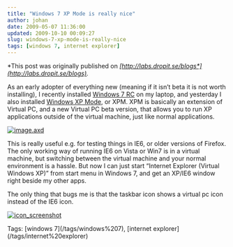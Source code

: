 ```yaml
---
title: "Windows 7 XP Mode is really nice"
author: johan
date: 2009-05-07 11:36:00
updated: 2009-10-10 00:09:27
slug: windows-7-xp-mode-is-really-nice
tags: [windows 7, internet explorer]
---
```


*This post was originally published on *[*http://labs.dropit.se/blogs*](http://labs.dropit.se/blogs)*.* 

As an early adopter of everything new (meaning if it isn’t beta it is not worth installing), I recently installed [Windows 7 RC](http://www.microsoft.com/windows/windows-7/) on my laptop, and yesterday I also installed [Windows XP Mode](http://www.microsoft.com/windows/virtual-pc/default.aspx), or XPM. XPM is basically an extension of Virtual PC, and a new Virtual PC beta version, that allows you to run XP applications outside of the virtual machine, just like normal applications.

[![image.axd](/images/blog_driessen_se/subtext/WindowsLiveWriter/Windows7XPModeisreallynice_12840/image.axd_thumb.png "image.axd")](/images/blog_driessen_se/subtext/WindowsLiveWriter/Windows7XPModeisreallynice_12840/image.axd_2.png) 

This is really useful e.g. for testing things in IE6, or older versions of Firefox. The only working way of running IE6 on Vista or Win7 is in a virtual machine, but switching between the virtual machine and your normal environment is a hassle. But now I can just start “Internet Explorer (Virtual Windows XP)” from start menu in Windows 7, and get an XP/IE6 window right beside my other apps. 

The only thing that bugs me is that the taskbar icon shows a virtual pc icon instead of the IE6 icon. 

[![icon_screenshot](/images/blog_driessen_se/subtext/WindowsLiveWriter/Windows7XPModeisreallynice_12840/icon_screenshot_thumb.png "icon_screenshot")](/images/blog_driessen_se/subtext/WindowsLiveWriter/Windows7XPModeisreallynice_12840/icon_screenshot_2.png) 
  <div style="padding-bottom: 0px; margin: 0px; padding-left: 0px; padding-right: 0px; display: inline; float: none; padding-top: 0px" id="scid:0767317B-992E-4b12-91E0-4F059A8CECA8:07445cd9-9316-466f-b79e-872e17460459" class="wlWriterEditableSmartContent">Tags: [windows 7](/tags/windows%207), [internet explorer](/tags/internet%20explorer)</div>
